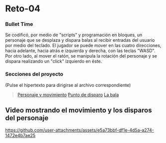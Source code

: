 # Reto-04
### Bullet Time

Se codificó, por medio de "scripts" y programación en bloques, un personaje que se desplaza y dispara balas al recibir entradas del usuario por medio del teclado. El jugador se puede mover en las cuatro direcciones, hacia adelante, hacia atrás e izquierda y derecha, con las teclas "WASD". Por otro lado, al mover el ratón, se manipula la rotación del personaje y se dispara realizando un "click" izquierdo en éste.

### Secciones del proyecto
(Pulse el hipertexto para dirigirse al archivo correspondiente)
> [Personaje y movimiento](Reto-04/Creando_el_robot_y_su_movimiento.md)
> [Punto de disparo](Reto-04/Creando_punto_de_disparo.md)
> [La bala](Reto-04/Creando_la_bala.md)


## Video mostrando el movimiento y los disparos del personaje
https://github.com/user-attachments/assets/e5a73bbf-df1e-4d5a-a274-1472e4b7ae25

